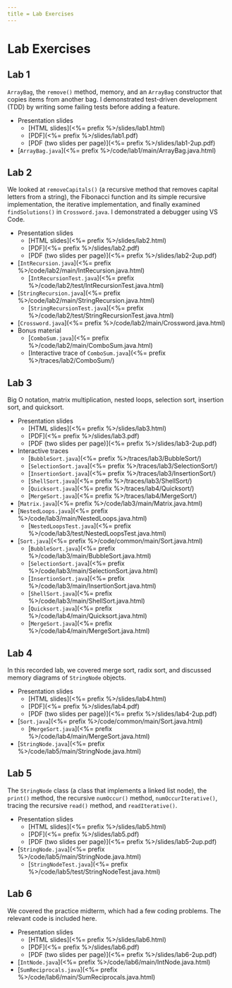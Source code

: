 ```yaml
---
title = Lab Exercises
---
```



# Lab Exercises

<section class="two-columns">

## Lab 1

`ArrayBag`, the `remove()` method, memory, and an `ArrayBag` constructor that
copies items from another bag. I demonstrated test-driven development (TDD)
by writing some failing tests before adding a feature.


* Presentation slides
  - [HTML slides](<%= prefix %>/slides/lab1.html)
  - [PDF](<%= prefix %>/slides/lab1.pdf)
  - [PDF (two slides per page)](<%= prefix %>/slides/lab1-2up.pdf)
* [`ArrayBag.java`](<%= prefix %>/code/lab1/main/ArrayBag.java.html)

</section>


<section class="two-columns">

## Lab 2

We looked at `removeCapitals()` (a recursive method that removes capital letters
from a string), the Fibonacci function and its simple recursive implementation,
the iterative implementation, and finally examined `findSolutions()` in
`Crossword.java`. I demonstrated a debugger using VS Code.

* Presentation slides
  - [HTML slides](<%= prefix %>/slides/lab2.html)
  - [PDF](<%= prefix %>/slides/lab2.pdf)
  - [PDF (two slides per page)](<%= prefix %>/slides/lab2-2up.pdf)
* [`IntRecursion.java`](<%= prefix %>/code/lab2/main/IntRecursion.java.html)
  - [`IntRecursionTest.java`](<%= prefix %>/code/lab2/test/IntRecursionTest.java.html)
* [`StringRecursion.java`](<%= prefix %>/code/lab2/main/StringRecursion.java.html)
  - [`StringRecursionTest.java`](<%= prefix %>/code/lab2/test/StringRecursionTest.java.html)
* [`Crossword.java`](<%= prefix %>/code/lab2/main/Crossword.java.html)
* Bonus material
  - [`ComboSum.java`](<%= prefix %>/code/lab2/main/ComboSum.java.html)
  - [Interactive trace of `ComboSum.java`](<%= prefix %>/traces/lab2/ComboSum/)

</section>

<section class="two-columns">

## Lab 3

Big O notation, matrix multiplication, nested loops, selection sort, insertion
sort, and quicksort.

* Presentation slides
  - [HTML slides](<%= prefix %>/slides/lab3.html)
  - [PDF](<%= prefix %>/slides/lab3.pdf)
  - [PDF (two slides per page)](<%= prefix %>/slides/lab3-2up.pdf)
* Interactive traces
  - [`BubbleSort.java`](<%= prefix %>/traces/lab3/BubbleSort/)
  - [`SelectionSort.java`](<%= prefix %>/traces/lab3/SelectionSort/)
  - [`InsertionSort.java`](<%= prefix %>/traces/lab3/InsertionSort/)
  - [`ShellSort.java`](<%= prefix %>/traces/lab3/ShellSort/)
  - [`Quicksort.java`](<%= prefix %>/traces/lab4/Quicksort/)
  - [`MergeSort.java`](<%= prefix %>/traces/lab4/MergeSort/)
* [`Matrix.java`](<%= prefix %>/code/lab3/main/Matrix.java.html)
* [`NestedLoops.java`](<%= prefix %>/code/lab3/main/NestedLoops.java.html)
  - [`NestedLoopsTest.java`](<%= prefix %>/code/lab3/test/NestedLoopsTest.java.html)
* [`Sort.java`](<%= prefix %>/code/common/main/Sort.java.html)
  - [`BubbleSort.java`](<%= prefix %>/code/lab3/main/BubbleSort.java.html)
  - [`SelectionSort.java`](<%= prefix %>/code/lab3/main/SelectionSort.java.html)
  - [`InsertionSort.java`](<%= prefix %>/code/lab3/main/InsertionSort.java.html)
  - [`ShellSort.java`](<%= prefix %>/code/lab3/main/ShellSort.java.html)
  - [`Quicksort.java`](<%= prefix %>/code/lab4/main/Quicksort.java.html)
  - [`MergeSort.java`](<%= prefix %>/code/lab4/main/MergeSort.java.html)

</section>

<section class="two-columns">

## Lab 4

In this recorded lab, we covered merge sort, radix sort, and discussed memory
diagrams of `StringNode` objects.

* Presentation slides
  - [HTML slides](<%= prefix %>/slides/lab4.html)
  - [PDF](<%= prefix %>/slides/lab4.pdf)
  - [PDF (two slides per page)](<%= prefix %>/slides/lab4-2up.pdf)
* [`Sort.java`](<%= prefix %>/code/common/main/Sort.java.html)
  - [`MergeSort.java`](<%= prefix %>/code/lab4/main/MergeSort.java.html)
* [`StringNode.java`](<%= prefix %>/code/lab5/main/StringNode.java.html)

</section>

<section class="two-columns">

## Lab 5

The `StringNode` class (a class that implements a linked list node), the
`print()` method, the recursive `numOccur()` method, `numOccurIterative()`,
tracing the recursive `read()` method, and `readIterative()`.

* Presentation slides
  - [HTML slides](<%= prefix %>/slides/lab5.html)
  - [PDF](<%= prefix %>/slides/lab5.pdf)
  - [PDF (two slides per page)](<%= prefix %>/slides/lab5-2up.pdf)
* [`StringNode.java`](<%= prefix %>/code/lab5/main/StringNode.java.html)
  - [`StringNodeTest.java`](<%= prefix %>/code/lab5/test/StringNodeTest.java.html)

</section>

<section class="two-columns">

## Lab 6

We covered the practice midterm, which had a few coding problems. The relevant
code is included here.

* Presentation slides
  - [HTML slides](<%= prefix %>/slides/lab6.html)
  - [PDF](<%= prefix %>/slides/lab6.pdf)
  - [PDF (two slides per page)](<%= prefix %>/slides/lab6-2up.pdf)
* [`IntNode.java`](<%= prefix %>/code/lab6/main/IntNode.java.html)
* [`SumReciprocals.java`](<%= prefix %>/code/lab6/main/SumReciprocals.java.html)

</section>

[repo]: https://github.com/abreen/e22-labs
